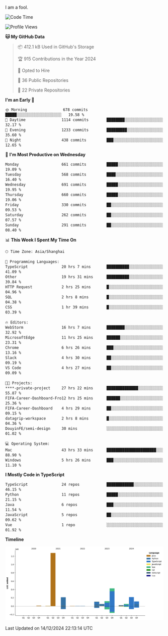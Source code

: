 I am a fool.

<!--START_SECTION:waka-->
![Code Time](http://img.shields.io/badge/Code%20Time-2%2C264%20hrs%2011%20mins-blue)

![Profile Views](http://img.shields.io/badge/Profile%20Views-4-blue)

**🐱 My GitHub Data** 

> 📦 412.1 kB Used in GitHub's Storage 
 > 
> 🏆 915 Contributions in the Year 2024
 > 
> 💼 Opted to Hire
 > 
> 📜 36 Public Repositories 
 > 
> 🔑 22 Private Repositories 
 > 
**I'm an Early 🐤** 

```text
🌞 Morning                678 commits         █████░░░░░░░░░░░░░░░░░░░░   19.58 % 
🌆 Daytime                1114 commits        ████████░░░░░░░░░░░░░░░░░   32.17 % 
🌃 Evening                1233 commits        █████████░░░░░░░░░░░░░░░░   35.60 % 
🌙 Night                  438 commits         ███░░░░░░░░░░░░░░░░░░░░░░   12.65 % 
```
📅 **I'm Most Productive on Wednesday** 

```text
Monday                   661 commits         █████░░░░░░░░░░░░░░░░░░░░   19.09 % 
Tuesday                  568 commits         ████░░░░░░░░░░░░░░░░░░░░░   16.40 % 
Wednesday                691 commits         █████░░░░░░░░░░░░░░░░░░░░   19.95 % 
Thursday                 660 commits         █████░░░░░░░░░░░░░░░░░░░░   19.06 % 
Friday                   330 commits         ██░░░░░░░░░░░░░░░░░░░░░░░   09.53 % 
Saturday                 262 commits         ██░░░░░░░░░░░░░░░░░░░░░░░   07.57 % 
Sunday                   291 commits         ██░░░░░░░░░░░░░░░░░░░░░░░   08.40 % 
```


📊 **This Week I Spent My Time On** 

```text
🕑︎ Time Zone: Asia/Shanghai

💬 Programming Languages: 
TypeScript               20 hrs 7 mins       ██████████░░░░░░░░░░░░░░░   41.09 % 
Other                    19 hrs 31 mins      ██████████░░░░░░░░░░░░░░░   39.84 % 
HTTP Request             2 hrs 25 mins       █░░░░░░░░░░░░░░░░░░░░░░░░   04.96 % 
SQL                      2 hrs 8 mins        █░░░░░░░░░░░░░░░░░░░░░░░░   04.38 % 
CSS                      1 hr 39 mins        █░░░░░░░░░░░░░░░░░░░░░░░░   03.39 % 

🔥 Editors: 
WebStorm                 16 hrs 7 mins       ████████░░░░░░░░░░░░░░░░░   32.92 % 
MicrosoftEdge            11 hrs 25 mins      ██████░░░░░░░░░░░░░░░░░░░   23.31 % 
Chrome                   6 hrs 26 mins       ███░░░░░░░░░░░░░░░░░░░░░░   13.16 % 
Slack                    4 hrs 30 mins       ██░░░░░░░░░░░░░░░░░░░░░░░   09.19 % 
VS Code                  4 hrs 27 mins       ██░░░░░░░░░░░░░░░░░░░░░░░   09.09 % 

🐱‍💻 Projects: 
****-private-project     27 hrs 22 mins      ██████████████░░░░░░░░░░░   55.87 % 
FIFA-Career-Dashboard-Fro12 hrs 25 mins      ██████░░░░░░░░░░░░░░░░░░░   25.36 % 
FIFA-Career-Dashboard    4 hrs 29 mins       ██░░░░░░░░░░░░░░░░░░░░░░░   09.15 % 
datagrip-workspace       2 hrs 8 mins        █░░░░░░░░░░░░░░░░░░░░░░░░   04.36 % 
DouyinFE/semi-design     30 mins             ░░░░░░░░░░░░░░░░░░░░░░░░░   01.02 % 

💻 Operating System: 
Mac                      43 hrs 33 mins      ██████████████████████░░░   88.90 % 
Windows                  5 hrs 26 mins       ███░░░░░░░░░░░░░░░░░░░░░░   11.10 % 
```

**I Mostly Code in TypeScript** 

```text
TypeScript               24 repos            ████████████░░░░░░░░░░░░░   46.15 % 
Python                   11 repos            █████░░░░░░░░░░░░░░░░░░░░   21.15 % 
Java                     6 repos             ███░░░░░░░░░░░░░░░░░░░░░░   11.54 % 
JavaScript               5 repos             ██░░░░░░░░░░░░░░░░░░░░░░░   09.62 % 
Vue                      1 repo              ░░░░░░░░░░░░░░░░░░░░░░░░░   01.92 % 
```



**Timeline**

![Lines of Code chart](https://raw.githubusercontent.com/VeejaLiu/VeejaLiu/master/assets/bar_graph.png)


 Last Updated on 14/12/2024 22:13:14 UTC
<!--END_SECTION:waka-->
